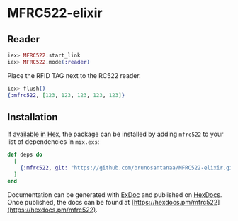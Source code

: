 # MFRC522-elixir

## Reader

```elixir
iex> MFRC522.start_link
iex> MFRC522.mode(:reader)
```

Place the RFID TAG next to the RC522 reader.

```elixir
iex> flush()
{:mfrc522, [123, 123, 123, 123, 123]}
```


## Installation

If [available in Hex](https://hex.pm/docs/publish), the package can be installed
by adding `mfrc522` to your list of dependencies in `mix.exs`:

```elixir
def deps do
  [
    {:mfrc522, git: "https://github.com/brunosantanaa/MFRC522-elixir.git"}
  ]
end
```


Documentation can be generated with [ExDoc](https://github.com/elixir-lang/ex_doc)
and published on [HexDocs](https://hexdocs.pm). Once published, the docs can
be found at [https://hexdocs.pm/mfrc522](https://hexdocs.pm/mfrc522).
